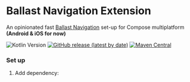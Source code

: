 # Ballast Navigation Extension

An opinionated fast [Ballast Navigation](https://copper-leaf.github.io/ballast/wiki/modules/ballast-navigation/) set-up for Compose 
multiplatform **(Android & iOS for now)**

![Kotlin Version](https://img.shields.io/badge/Kotlin-1.9.0-orange)
[![GitHub release (latest by date)](https://img.shields.io/github/v/release/Dilivva/BallastNavigationExt)](https://github.com/Dilivva/BallastNavigationExt/releases)
[![Maven Central](https://img.shields.io/maven-central/v/io.github.copper-leaf/ballast-core)](https://search.maven.org/artifact/io.github.copper-leaf/ballast-core)

### Set up

1. Add dependency:


